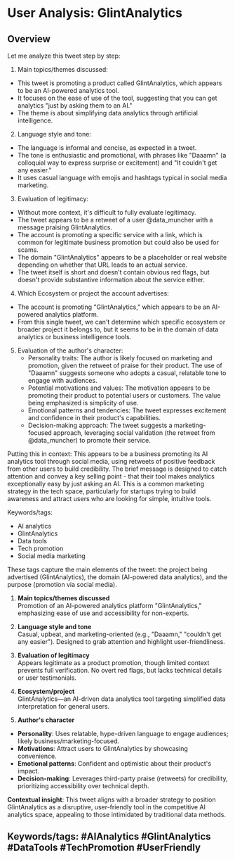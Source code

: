 # User Analysis: GlintAnalytics

## Overview

<think>
Let me analyze this tweet step by step:

1. Main topics/themes discussed:
- This tweet is promoting a product called GlintAnalytics, which appears to be an AI-powered analytics tool.
- It focuses on the ease of use of the tool, suggesting that you can get analytics "just by asking them to an AI."
- The theme is about simplifying data analytics through artificial intelligence.

2. Language style and tone:
- The language is informal and concise, as expected in a tweet.
- The tone is enthusiastic and promotional, with phrases like "Daaamn" (a colloquial way to express surprise or excitement) and "It couldn't get any easier."
- It uses casual language with emojis and hashtags typical in social media marketing.

3. Evaluation of legitimacy:
- Without more context, it's difficult to fully evaluate legitimacy.
- The tweet appears to be a retweet of a user @data_muncher with a message praising GlintAnalytics.
- The account is promoting a specific service with a link, which is common for legitimate business promotion but could also be used for scams.
- The domain "GlintAnalytics" appears to be a placeholder or real website depending on whether that URL leads to an actual service.
- The tweet itself is short and doesn't contain obvious red flags, but doesn't provide substantive information about the service either.

4. Which Ecosystem or project the account advertises:
- The account is promoting "GlintAnalytics," which appears to be an AI-powered analytics platform.
- From this single tweet, we can't determine which specific ecosystem or broader project it belongs to, but it seems to be in the domain of data analytics or business intelligence tools.

5. Evaluation of the author's character:
   - Personality traits: The author is likely focused on marketing and promotion, given the retweet of praise for their product. The use of "Daaamn" suggests someone who adopts a casual, relatable tone to engage with audiences.
   - Potential motivations and values: The motivation appears to be promoting their product to potential users or customers. The value being emphasized is simplicity of use.
   - Emotional patterns and tendencies: The tweet expresses excitement and confidence in their product's capabilities.
   - Decision-making approach: The tweet suggests a marketing-focused approach, leveraging social validation (the retweet from @data_muncher) to promote their service.

Putting this in context: This appears to be a business promoting its AI analytics tool through social media, using retweets of positive feedback from other users to build credibility. The brief message is designed to catch attention and convey a key selling point - that their tool makes analytics exceptionally easy by just asking an AI. This is a common marketing strategy in the tech space, particularly for startups trying to build awareness and attract users who are looking for simple, intuitive tools.

Keywords/tags:
- AI analytics
- GlintAnalytics
- Data tools
- Tech promotion
- Social media marketing

These tags capture the main elements of the tweet: the project being advertised (GlintAnalytics), the domain (AI-powered data analytics), and the purpose (promotion via social media).
</think>

1. **Main topics/themes discussed**  
Promotion of an AI-powered analytics platform "GlintAnalytics," emphasizing ease of use and accessibility for non-experts.

2. **Language style and tone**  
Casual, upbeat, and marketing-oriented (e.g., "Daaamn," "couldn't get any easier"). Designed to grab attention and highlight user-friendliness.

3. **Evaluation of legitimacy**  
Appears legitimate as a product promotion, though limited context prevents full verification. No overt red flags, but lacks technical details or user testimonials.

4. **Ecosystem/project**  
GlintAnalytics—an AI-driven data analytics tool targeting simplified data interpretation for general users.

5. **Author's character**  
- **Personality**: Uses relatable, hype-driven language to engage audiences; likely business/marketing-focused.  
- **Motivations**: Attract users to GlintAnalytics by showcasing convenience.  
- **Emotional patterns**: Confident and optimistic about their product's impact.  
- **Decision-making**: Leverages third-party praise (retweets) for credibility, prioritizing accessibility over technical depth.  

**Contextual insight**: This tweet aligns with a broader strategy to position GlintAnalytics as a disruptive, user-friendly tool in the competitive AI analytics space, appealing to those intimidated by traditional data methods.

**Keywords/tags**: #AIAnalytics #GlintAnalytics #DataTools #TechPromotion #UserFriendly
---
